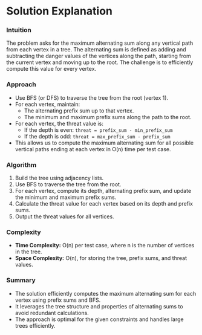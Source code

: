 # Solution Explanation

### Intuition

The problem asks for the maximum alternating sum along any vertical path from each vertex in a tree. The alternating sum is defined as adding and subtracting the danger values of the vertices along the path, starting from the current vertex and moving up to the root. The challenge is to efficiently compute this value for every vertex.

### Approach

- Use BFS (or DFS) to traverse the tree from the root (vertex 1).
- For each vertex, maintain:
  - The alternating prefix sum up to that vertex.
  - The minimum and maximum prefix sums along the path to the root.
- For each vertex, the threat value is:
  - If the depth is even: `threat = prefix_sum - min_prefix_sum`
  - If the depth is odd: `threat = max_prefix_sum - prefix_sum`
- This allows us to compute the maximum alternating sum for all possible vertical paths ending at each vertex in O(n) time per test case.

### Algorithm

1. Build the tree using adjacency lists.
2. Use BFS to traverse the tree from the root.
3. For each vertex, compute its depth, alternating prefix sum, and update the minimum and maximum prefix sums.
4. Calculate the threat value for each vertex based on its depth and prefix sums.
5. Output the threat values for all vertices.

### Complexity

- **Time Complexity:** O(n) per test case, where n is the number of vertices in the tree.
- **Space Complexity:** O(n), for storing the tree, prefix sums, and threat values.

### Summary

- The solution efficiently computes the maximum alternating sum for each vertex using prefix sums and BFS.
- It leverages the tree structure and properties of alternating sums to avoid redundant calculations.
- The approach is optimal for the given constraints and handles large trees efficiently.
